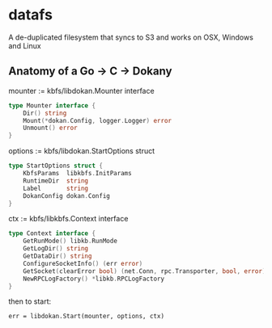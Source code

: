 # datafs
A de-duplicated filesystem that syncs to S3 and works on OSX, Windows and Linux

## Anatomy of a Go -> C -> Dokany

mounter := kbfs/libdokan.Mounter interface

```Go
type Mounter interface {
	Dir() string
	Mount(*dokan.Config, logger.Logger) error
	Unmount() error
}
```

options := kbfs/libdokan.StartOptions struct
```Go
type StartOptions struct {
	KbfsParams  libkbfs.InitParams
	RuntimeDir  string
	Label       string
	DokanConfig dokan.Config
}
```

ctx := kbfs/libkbfs.Context interface
```Go
type Context interface {
	GetRunMode() libkb.RunMode
	GetLogDir() string
	GetDataDir() string
	ConfigureSocketInfo() (err error)
	GetSocket(clearError bool) (net.Conn, rpc.Transporter, bool, error)
	NewRPCLogFactory() *libkb.RPCLogFactory
}
```


then to start:
```
err = libdokan.Start(mounter, options, ctx)
```
